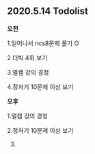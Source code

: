 ## 2020.5.14 Todolist



**오전**

1.일어나서 ncs8문제 풀기 O

2.더빅 4회 보기

3.멀캠 강의 경청

4.정처기 10문제 이상 보기



**오후**

1.멀캠 강의 경청

2.정처기 10문제 이상 보기

3.